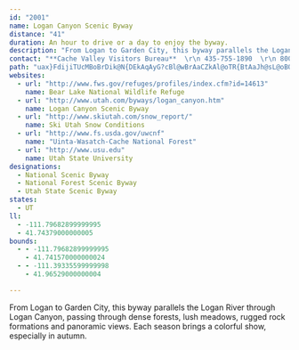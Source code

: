 ```yaml
---
id: "2001"
name: Logan Canyon Scenic Byway
distance: "41"
duration: An hour to drive or a day to enjoy the byway.
description: "From Logan to Garden City, this byway parallels the Logan River through Logan Canyon, passing through dense forests, lush meadows, rugged rock formations and panoramic views. Each season brings a colorful show, especially in autumn."
contact: "**Cache Valley Visitors Bureau**  \r\n 435-755-1890  \r\n 800-882-4433  \r\n\r\n**U.S. Forest Service - Logan Ranger District**  \r\n 435- 755-3620  \r\n\r\n"
path: "uax}FdijiTUcMBoBrDik@N{DEkAqAyG?cBl@wBrAaCZkAl@oTR{BtAaJh@sL@oBOeB_AkGK{ADsFImAyAaJKqAEuFmA{He@eLS}BIeFOsAmAyD[aB_@sSMcBuAeGcAcLoByJo@gB}B{Du@cB_@uCFmOG_EuHoh@UsED_Gr@wL?wBMy@_AmCsBoCuRaVmCoDo@sA_@}BEoATyH?aEOmDaBaWK{@_@}A_AuBsBkC}BiDuJgUiAuA_BkAiGgDgBgBuBeEaCyFo@aCeBeJwA}K_@gE}@{OGoDFyB`@_F?gAGy@a@kBy@sAeEkC_AoAUs@O}@EsADgAlA}FFsAGcCgFsQo@gD?mCNgBnAsHTkBHcBDyBAsBc@yGEaBDwAbA{CrC_GXsAJsACmD_A}OAgM_@eBs@sA}@y@}FkCy@g@i@y@o@kB[oE]gBo@kAmB}Ba@{Ag@aDi@yAmD_F_@yAe@aEi@wAuAiAgAYu@CsDx@}@EiAg@o@w@e@aAS_Bk@kPYkB]}@k@{@gA_A_DqBy@aAi@mAiAuGi@qBoBgF{EgH}GyHyAiCsFgMo@aAcAeAo@]cBa@gFw@_CBmC`AgIzEa@d@g@dA{BxHoDrD_BnCc@PiAGaLcE}AIcBNyF`Ei@Ny@CmAu@{AkDm@{@e@]o@Q_Ga@yA_@[S}@gAi@eBUyBu@mN_@sDYcAOc@mCaEUgEIk@wBgFUqBk@mBoFgKqBiEm@eAy@m@sA]yCMcEXi@AcBe@iAy@o@s@gG{KiAyA_ByA{FmC_Ao@e@a@mAgBcAq@_Bg@yAQwEQe@Oc@k@[yAi@mHJgEh@iICqAGg@Wi@u@s@i@GoAFiAMgFqDaHaBeAm@i@q@Se@sC{ISu@_@sE[y@gAk@mHJ_Ae@o@w@e@sBiA{ImEiOWmAKqAEoADsAb@_FDyAMaAQs@aBkDiBgC{AeDi@_@aBg@}Ef@cIrHiA`C_ApCcAhAcA\\u@So@e@}CkDsB{D]kDI{KUaCu@sAcCsCi@aBKyAJ_BvBaGj@kCHsCu@aCa@e@[S_Bc@cCHsA^cAr@mAxAeC`G}A~CkAf@s@Gc@Q_@][m@W{@y@aKo@eEYkAaOaa@i@y@}AmA_BKsA^s@`AeBjGi@xA_@r@mAx@oAJo@?o@QcAm@kP_OgDmC}B{@uA_@qBG{@Bi@Vo@d@s@`AiAbCu@`AmAr@u@LuL{@iBWm@Si@_@_@s@Qm@QkAEaABiAlA}FZeC?aASkCUmAoAyDiCuGsDqHmAgBaEcEwMsOsCsCwBuAoOyFqHeD{RwLcG_CoXmH}FgBiI_EkE}AoCm@gCSyCKgCJiFp@{MtE}F~A{KfCaKv@kIEaIy@iCq@gUoEwHkB}H{AeEi@iDGyYKeh@s@wGm@ua@yHuDe@qG[sBFu]zEgJp@aCq@}IaEcE{BkEsDyCsDsBgD{Skc@aEcOoCeFkC{BcCkA_Ck@wIgAkLy@mEy@cBe@oK_E}GaD_TmL}D}CgDiFqd@u}@}BcHs@oE[sCWiHB_CTyEb@yDr@mCd@y@z@aAhAu@hAYpAGtC\\rC@`C_AnAsAh@_A~BiGnAkEh@mEBuCBa\\_@mY@sCRwDTiBlAsF^mA~AkD|BsDrDaFvCmDbFaEjLqIr@y@`AgB^iCFkA?eAqB_\\A}DJcDNkBn@gEr@qC|@{B~BoEnAwAfDyCbG{BvBW|BGrIFtGMbMJnHE|Hm@`Fq@bB@xBb@`IrDxA?dAQlA{@vIkK|CoBhHwCjDcCbC}ChCaFhCoErCwD?_BRmB~@mFx@{Dn@_BlCyE~@gCXsAXsD?aBYsDDyCRsAt@yB~AeCf@gA^sAtCuNNwAGeCSoAi@sAiAmAmAe@sB]{@[_@YwBgCsAeA_Ae@}HeBmA_@{AaAg@i@u@gBSoBLwHSsC[sAcA{ByAyA}@e@eBe@}BKwCo@u@q@iAuBYeDB}@XuB`@gAvAwAfI}Fn@eAl@_CFmCi@_EeA{EwBsFuAsC_AeCqDwLKyA@sALeAh@kBx@mA~@q@dBSzCRbAE~AYbCu@t@OxCMhBs@v@aAXk@ZwAx@cFXs@~@cAf@YpBYzCVtA?b@GtAw@|@_B^{@N}@HmCUuAWw@_AwAe@a@sAg@mBEoEX}CC}Ea@sPqCs@]yAkAu@kB[gAQy@GcAd@_SKmBW_BsBkFoBsD[a@wA_AoCsAcAgA}A_DyAeEuAuCy@kAyB{BmBwAaFaCoCeAmGsAqEWmEi@cE}AeP{LoAiAcAqAs@sA[eA]yCRex@CkN"
websites:
  - url: "http://www.fws.gov/refuges/profiles/index.cfm?id=14613"
    name: Bear Lake National Wildlife Refuge
  - url: "http://www.utah.com/byways/logan_canyon.htm"
    name: Logan Canyon Scenic Byway
  - url: "http://www.skiutah.com/snow_report/"
    name: Ski Utah Snow Conditions
  - url: "http://www.fs.usda.gov/uwcnf"
    name: "Uinta-Wasatch-Cache National Forest"
  - url: "http://www.usu.edu"
    name: Utah State University
designations:
  - National Scenic Byway
  - National Forest Scenic Byway
  - Utah State Scenic Byway
states:
  - UT
ll:
  - -111.79682899999995
  - 41.74379000000005
bounds:
  - - -111.79682899999995
    - 41.741570000000024
  - - -111.39335599999998
    - 41.96529000000004

---
```


From Logan to Garden City, this byway parallels the Logan River through Logan Canyon, passing through dense forests, lush meadows, rugged rock formations and panoramic views. Each season brings a colorful show, especially in autumn.
